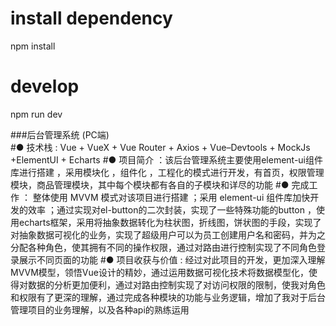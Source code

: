 # install dependency
npm install

# develop
npm run dev

###后台管理系统 (PC端)                                                                                                                     
#● 技术栈 : Vue + VueX + Vue Router  + Axios + Vue–Devtools + MockJs +ElementUI + Echarts 
#● 项目简介 ：该后台管理系统主要使用element-ui组件库进行搭建 ，采用模块化 ，组件化 ，工程化的模式进行开发，有首页，权限管理模块，商品管理模块，其中每个模块都有各自的子模块和详尽的功能
#● 完成工作 ： 整体使用 MVVM 模式对该项目进行搭建 ；采用 element-ui 组件库加快开发的效率 ；通过实现对el-button的二次封装，实现了一些特殊功能的button ，使用echarts框架，采用将抽象数据转化为柱状图，折线图，饼状图的手段，实现了对抽象数据可视化的业务，实现了超级用户可以为员工创建用户名和密码，并为之分配各种角色，使其拥有不同的操作权限，通过对路由进行控制实现了不同角色登录展示不同页面的功能
#● 项目收获与价值 :  经过对此项目的开发，更加深入理解MVVM模型，领悟Vue设计的精妙，通过运用数据可视化技术将数据模型化，使得对数据的分析更加便利，通过对路由控制实现了对访问权限的限制，使我对角色和权限有了更深的理解，通过完成各种模块的功能与业务逻辑，增加了我对于后台管理项目的业务理解，以及各种api的熟练运用

